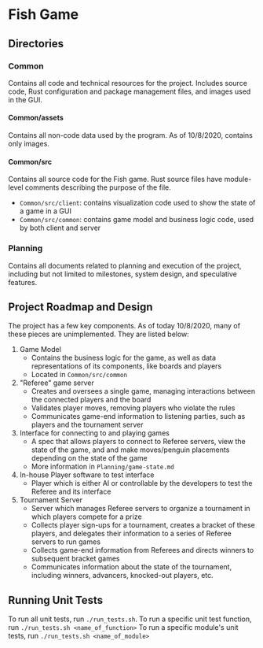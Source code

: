# Fish Game

## Directories

### Common
Contains all code and technical resources for the project. Includes 
source code, Rust configuration and package management files, and images
used in the GUI.

#### Common/assets
Contains all non-code data used by the program. As of 10/8/2020,
contains only images.

#### Common/src
Contains all source code for the Fish game. Rust source files have
module-level comments describing the purpose of the file.
- `Common/src/client`: contains visualization code used to show the state of
    a game in a GUI
- `Common/src/common`: contains game model and business logic code, used by both
    client and server

### Planning
Contains all documents related to planning and execution of the project,
including but not limited to milestones, system design, and speculative
features.


## Project Roadmap and Design

The project has a few key components. As of today 10/8/2020,
many of these pieces are unimplemented. They are listed below:

1. Game Model
    - Contains the business logic for the game,
    as well as data representations of its components,
    like boards and players
    - Located in `Common/src/common`
2. "Referee" game server
    - Creates and oversees a single game, managing
    interactions between the connected players and
    the board
    - Validates player moves, removing players
    who violate the rules
    - Communicates game-end information to listening parties,
    such as players and the tournament server
3. Interface for connecting to and playing games
    - A spec that allows players to connect to Referee servers,
    view the state of the game, and and make moves/penguin 
    placements depending on the state of the game
    - More information in `Planning/game-state.md`
4. In-house Player software to test interface
    - Player which is either AI or controllable by the developers
    to test the Referee and its interface
5. Tournament Server
    - Server which manages Referee servers to organize
    a tournament in which players compete for a prize
    - Collects player sign-ups for a tournament,
    creates a bracket of these players, and delegates their
    information to a series of Referee servers to run games
    - Collects game-end information from Referees and directs
    winners to subsequent bracket games
    - Communicates information about the state of the tournament,
    including winners, advancers, knocked-out players, etc.


## Running Unit Tests
To run all unit tests, run `./run_tests.sh`.
To run a specific unit test function, run `./run_tests.sh <name_of_function>`
To run a specific module's unit tests, run `./run_tests.sh <name_of_module>`